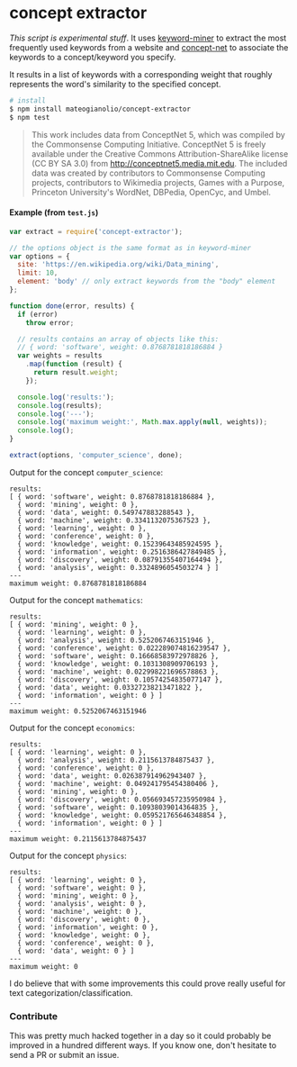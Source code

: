 # concept extractor

*This script is experimental stuff*. It uses [keyword-miner](https://github.com/mateogianolio/keyword-miner) to extract the most frequently used keywords from a website and [concept-net](https://github.com/Planeshifter/node-concept-net) to associate the keywords to a concept/keyword you specify.

It results in a list of keywords with a corresponding weight that roughly represents the word's similarity to the specified concept.

```bash
# install
$ npm install mateogianolio/concept-extractor
$ npm test
```

>  This work includes data from ConceptNet 5, which was compiled by the Commonsense Computing Initiative. ConceptNet 5 is freely available under the Creative Commons Attribution-ShareAlike license (CC BY SA 3.0) from http://conceptnet5.media.mit.edu. The included data was created by contributors to Commonsense Computing projects, contributors to Wikimedia projects, Games with a Purpose, Princeton University's WordNet, DBPedia, OpenCyc, and Umbel.

#### Example (from `test.js`)

```javascript
var extract = require('concept-extractor');

// the options object is the same format as in keyword-miner
var options = {
  site: 'https://en.wikipedia.org/wiki/Data_mining',
  limit: 10,
  element: 'body' // only extract keywords from the "body" element
};

function done(error, results) {
  if (error)
    throw error;

  // results contains an array of objects like this:
  // { word: 'software', weight: 0.8768781818186884 }
  var weights = results
    .map(function (result) {
      return result.weight;
    });

  console.log('results:');
  console.log(results);
  console.log('---');
  console.log('maximum weight:', Math.max.apply(null, weights));
  console.log();
}

extract(options, 'computer_science', done);
```

Output for the concept `computer_science`:

```
results:
[ { word: 'software', weight: 0.8768781818186884 },
  { word: 'mining', weight: 0 },
  { word: 'data', weight: 0.549747883288543 },
  { word: 'machine', weight: 0.3341132075367523 },
  { word: 'learning', weight: 0 },
  { word: 'conference', weight: 0 },
  { word: 'knowledge', weight: 0.15239643485924595 },
  { word: 'information', weight: 0.2516386427849485 },
  { word: 'discovery', weight: 0.08791355407164494 },
  { word: 'analysis', weight: 0.3324896054503274 } ]
---
maximum weight: 0.8768781818186884
```

Output for the concept `mathematics`:

```
results:
[ { word: 'mining', weight: 0 },
  { word: 'learning', weight: 0 },
  { word: 'analysis', weight: 0.5252067463151946 },
  { word: 'conference', weight: 0.022289074816239547 },
  { word: 'software', weight: 0.16668583972978826 },
  { word: 'knowledge', weight: 0.1031308909706193 },
  { word: 'machine', weight: 0.022998221696578863 },
  { word: 'discovery', weight: 0.10574254835077147 },
  { word: 'data', weight: 0.03327238213471822 },
  { word: 'information', weight: 0 } ]
---
maximum weight: 0.5252067463151946
```

Output for the concept `economics`:

```
results:
[ { word: 'learning', weight: 0 },
  { word: 'analysis', weight: 0.2115613784875437 },
  { word: 'conference', weight: 0 },
  { word: 'data', weight: 0.026387914962943407 },
  { word: 'machine', weight: 0.049241795454380406 },
  { word: 'mining', weight: 0 },
  { word: 'discovery', weight: 0.056693457235950984 },
  { word: 'software', weight: 0.10938039014364835 },
  { word: 'knowledge', weight: 0.059521765646348854 },
  { word: 'information', weight: 0 } ]
---
maximum weight: 0.2115613784875437
```

Output for the concept `physics`:

```
results:
[ { word: 'learning', weight: 0 },
  { word: 'software', weight: 0 },
  { word: 'mining', weight: 0 },
  { word: 'analysis', weight: 0 },
  { word: 'machine', weight: 0 },
  { word: 'discovery', weight: 0 },
  { word: 'information', weight: 0 },
  { word: 'knowledge', weight: 0 },
  { word: 'conference', weight: 0 },
  { word: 'data', weight: 0 } ]
---
maximum weight: 0
```

I do believe that with some improvements this could prove really useful for text categorization/classification.

### Contribute

This was pretty much hacked together in a day so it could probably be improved in a hundred different ways. If you know one, don't hesitate to send a PR or submit an issue.
